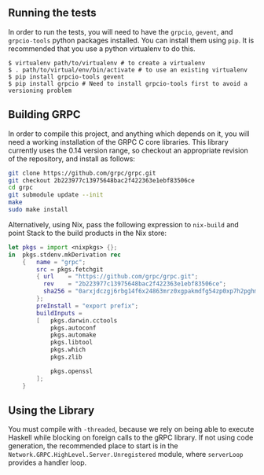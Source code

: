Running the tests
-----------------

In order to run the tests, you will need to have the `grpcio`, `gevent`, and
`grpcio-tools` python packages installed. You can install them using
`pip`. It is recommended that you use a python virtualenv to do this.

```
$ virtualenv path/to/virtualenv # to create a virtualenv
$ . path/to/virtual/env/bin/activate # to use an existing virtualenv
$ pip install grpcio-tools gevent
$ pip install grpcio # Need to install grpcio-tools first to avoid a versioning problem
```

Building GRPC
-------------

In order to compile this project, and anything which depends on it, you will need a working installation
of the GRPC C core libraries. This library currently uses the 0.14 version range, so checkout an appropriate revision
of the repository, and install as follows:

```sh
git clone https://github.com/grpc/grpc.git
git checkout 2b223977c13975648bac2f422363e1ebf83506ce
cd grpc
git submodule update --init
make
sudo make install
```

Alternatively, using Nix, pass the following expression to `nix-build` and point Stack to the build products in the Nix store:

```nix
let pkgs = import <nixpkgs> {};
in  pkgs.stdenv.mkDerivation rec
    {   name = "grpc";
        src = pkgs.fetchgit
        { url    = "https://github.com/grpc/grpc.git";
          rev    = "2b223977c13975648bac2f422363e1ebf83506ce";
          sha256 = "0arxjdczgj6rbg14f6x24863mrz0xgpakmdfg54zp0xp7h2pghm6";
        };
        preInstall = "export prefix";
        buildInputs =
        [   pkgs.darwin.cctools
            pkgs.autoconf
            pkgs.automake
            pkgs.libtool
            pkgs.which
            pkgs.zlib

            pkgs.openssl
        ];
    }
```

Using the Library
-----------------

You must compile with `-threaded`, because we rely on being able to execute Haskell while blocking on foreign calls to the gRPC library. If not using code generation, the recommended place to start is in the `Network.GRPC.HighLevel.Server.Unregistered` module, where `serverLoop` provides a handler loop.
